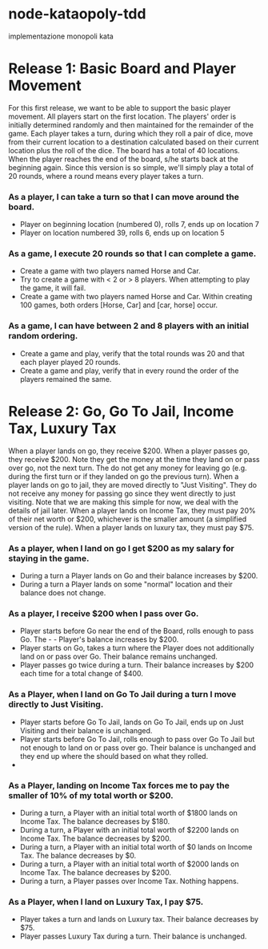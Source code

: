# node-kataopoly-tdd
implementazione monopoli kata 

<h1>Release 1: Basic Board and Player Movement</h1>
For this first release, we want to be able to support the basic player movement. All players start on the first location. The players' order is initially determined randomly and then maintained for the remainder of the game. Each player takes a turn, during which they roll a pair of dice, move from their current location to a destination calculated based on their current location plus the roll of the dice. The board has a total of 40 locations. When the player reaches the end of the board, s/he starts back at the beginning again. Since this version is so simple, we'll simply play a total of 20 rounds, where a round means every player takes a turn.

<h3>As a player, I can take a turn so that I can move around the board.</h3>
<ul>
<li>Player on beginning location (numbered 0), rolls 7, ends up on location 7</li>
<li>Player on location numbered 39, rolls 6, ends up on location 5</li>
</ul>
<h3>As a game, I execute 20 rounds so that I can complete a game.</h3>
<ul>
<li>Create a game with two players named Horse and Car.</li>
<li>Try to create a game with < 2 or > 8 players. When attempting to play the game, it will fail.</li>
<li>Create a game with two players named Horse and Car. Within creating 100 games, both orders [Horse, Car] and [car, horse] occur.</li>
</ul>
<h3>As a game, I can have between 2 and 8 players with an initial random ordering.</h3>
<ul>
<li>Create a game and play, verify that the total rounds was 20 and that each player played 20 rounds.</li>
<li>Create a game and play, verify that in every round the order of the players remained the same.</li>
</ul>

<h1>Release 2: Go, Go To Jail, Income Tax, Luxury Tax</h1>
When a player lands on go, they receive $200. When a player passes go, they receive $200. Note they get the money at the time they land on or pass over go, not the next turn. The do not get any money for leaving go (e.g. during the first turn or if they landed on go the previous turn). When a player lands on go to jail, they are moved directly to "Just Visiting". They do not receive any money for passing go since they went directly to just visiting. Note that we are making this simple for now, we deal with the details of jail later. When a player lands on Income Tax, they must pay 20% of their net worth or $200, whichever is the smaller amount (a simplified version of the rule). When a player lands on luxury tax, they must pay $75.

<h3>As a player, when I land on go I get $200 as my salary for staying in the game.</h3>
<ul>
<li>During a turn a Player lands on Go and their balance increases by $200.</li>
<li>During a turn a Player lands on some "normal" location and their balance does not change.</li>
</ul>
<h3>As a player, I receive $200 when I pass over Go.</h3>
<ul>
<li>Player starts before Go near the end of the Board, rolls enough to pass Go. The - - Player's balance increases by $200.</li>
<li>Player starts on Go, takes a turn where the Player does not additionally land on or pass over Go. Their balance remains unchanged.</li>
<li>Player passes go twice during a turn. Their balance increases by $200 each time for a total change of $400.</li>
</ul>
<h3>As a Player, when I land on Go To Jail during a turn I move directly to Just Visiting.</h3>
<ul>
<li>Player starts before Go To Jail, lands on Go To Jail, ends up on Just Visiting and their balance is unchanged.</li>
<li>Player starts before Go To Jail, rolls enough to pass over Go To Jail but not enough to land on or pass over go. Their balance is unchanged and they end up where the should based on what they rolled.<li>
</ul>
<h3>As a Player, landing on Income Tax forces me to pay the smaller of 10% of my total worth or $200.</h3>
<ul>
<li>During a turn, a Player with an initial total worth of $1800 lands on Income Tax. The balance decreases by $180.</li>
<li>During a turn, a Player with an initial total worth of $2200 lands on Income Tax. The balance decreases by $200.</li>
<li>During a turn, a Player with an initial total worth of $0 lands on Income Tax. The balance decreases by $0.</li>
<li>During a turn, a Player with an initial total worth of $2000 lands on Income Tax. The balance decreases by $200.</li>
<li>During a turn, a Player passes over Income Tax. Nothing happens.</li>
</ul>
<h3>As a Player, when I land on Luxury Tax, I pay $75.</h3>
<ul>
<li>Player takes a turn and lands on Luxury tax. Their balance decreases by $75.</li>
<li>Player passes Luxury Tax during a turn. Their balance is unchanged.</li>
</ul>
